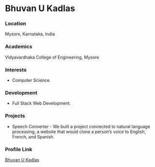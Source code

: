 # Bhuvan U Kadlas

### Location

Mysore, Karnataka, India

### Academics

Vidyavardhaka College of Engineering, Mysore

### Interests

- Computer Science.

### Development

- Full Stack Web Development.

### Projects

- Speech Converter - We built a project connected to natural language processing, a website that would clone a person’s voice to English, French, and Spanish.

### Profile Link

[Bhuvan U Kadlas](www.github.com/bhuvan2002)
